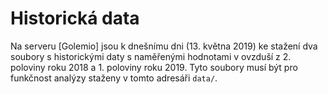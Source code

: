 # Historická data

Na serveru [Golemio] jsou k dnešnímu dni (13. května 2019) ke stažení
dva soubory s historickými daty s naměřenými hodnotami v ovzduší
z 2. poloviny roku 2018 a 1. poloviny roku 2019. Tyto soubory musí
být pro funkčnost analýzy staženy v tomto adresáři `data/`.

[Goleimo]: https://golemio.cz/cs/node/622
